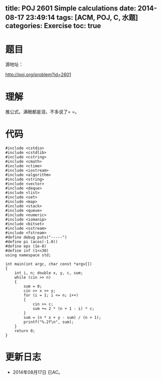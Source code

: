 title: POJ 2601 Simple calculations
date: 2014-08-17 23:49:14
tags: [ACM, POJ, C, 水题]
categories: Exercise
toc: true
---
# 题目
源地址：

http://poj.org/problem?id=2601

# 理解
推公式。满眼都是泪，不多说了= =。

<!-- more -->

# 代码
```
#include <cstdio>
#include <cstdlib>
#include <cstring>
#include <cmath>
#include <ctime>
#include <iostream>
#include <algorithm>
#include <string>
#include <vector>
#include <deque>
#include <list>
#include <set>
#include <map>
#include <stack>
#include <queue>
#include <numeric>
#include <iomanip>
#include <bitset>
#include <sstream>
#include <fstream>
#define debug puts("-----")
#define pi (acos(-1.0))
#define eps (1e-8)
#define inf (1<<30)
using namespace std;

int main(int argc, char const *argv[])
{
    int i, n; double x, y, c, sum;
    while (cin >> n)
    {
        sum = 0;
        cin >> x >> y;
        for (i = 1; i <= n; i++)
        {
            cin >> c;
            sum += 2 * (n + 1 - i) * c;
        }
        sum = (n * x + y - sum) / (n + 1);
        printf("%.2f\n", sum);
    }
    return 0;
}
```
# 更新日志
- 2014年08月17日 已AC。